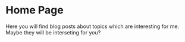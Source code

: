 # Home Page
Here you will find blog posts about topics which are interesting for me. Maybe they will be interseting for you?
